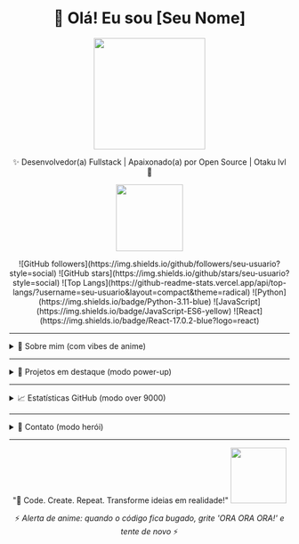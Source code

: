 <!-- ========================= HEADER ========================= -->
<h1 align="center">👋 Olá! Eu sou [Seu Nome]</h1>
<p align="center">
  <img src="https://media.giphy.com/media/3o7aD2saalBwwftBIY/giphy.gif" width="200"/>
</p>
<p align="center">
  ✨ Desenvolvedor(a) Fullstack | Apaixonado(a) por Open Source | Otaku lvl 💯
</p>

<p align="center">
  <img src="https://c.tenor.com/JV1nD2zM5R0AAAAd/anime-wave.gif" width="120"/>
</p>

<!-- ========================= BADGES ========================= -->
<p align="center">
  ![GitHub followers](https://img.shields.io/github/followers/seu-usuario?style=social)
  ![GitHub stars](https://img.shields.io/github/stars/seu-usuario?style=social)
  ![Top Langs](https://github-readme-stats.vercel.app/api/top-langs/?username=seu-usuario&layout=compact&theme=radical)
  ![Python](https://img.shields.io/badge/Python-3.11-blue)
  ![JavaScript](https://img.shields.io/badge/JavaScript-ES6-yellow)
  ![React](https://img.shields.io/badge/React-17.0.2-blue?logo=react)
</p>

---

<!-- ========================= SOBRE MIM ========================= -->
<details>
<summary>🧑 Sobre mim (com vibes de anime)</summary>
<br>
- 🎓 Estudante/Dev Fullstack e aspirante a **herói do código**  
- 💡 Apaixonado por tecnologias **e shonen épico**  
- 🌱 Atualmente treinando em AI, DevOps e Web3 (modo ninja)  
- ⚡ Fun fact: Faço mais commits que comer ramen 🍜  
- 🐱 Gato favorito: qualquer um que apareça em GIF 🤷‍♂️
</details>

---

<!-- ========================= PROJETOS ========================= -->
<details>
<summary>🚀 Projetos em destaque (modo power-up)</summary>
<br>

| Projeto | Descrição | Status |
|---------|-----------|--------|
| [Projeto 1](#) | App interativo de visualização de dados | 🔥 Em desenvolvimento |
| [Projeto 2](#) | Chatbot com AI e integração web | ✅ Concluído |
| [Projeto 3](#) | Dashboard de análise de GitHub | 🛠️ Em progresso |
| [Projeto secreto](#) | Algo totalmente **não relacionado com a realidade** | 👀 Em sigilo |

</details>

---

<!-- ========================= ESTATÍSTICAS ========================= -->
<details>
<summary>📈 Estatísticas GitHub (modo over 9000)</summary>
<br>
<p align="center">
  <img src="https://github-readme-stats.vercel.app/api?username=seu-usuario&show_icons=true&theme=radical" />
  <img src="https://github-readme-streak-stats.herokuapp.com/?user=seu-usuario&theme=radical" />
</p>
<p align="center">
  <img src="https://c.tenor.com/L3P0j1BxWScAAAAd/naruto-run.gif" width="120"/>
</p>
</details>

---

<!-- ========================= CONTATO ========================= -->
<details>
<summary>💬 Contato (modo herói)</summary>
<br>
<p align="center">
  [![LinkedIn](https://img.shields.io/badge/LinkedIn-Profile-blue?logo=linkedin)](https://linkedin.com/in/seu-perfil)
  [![Twitter](https://img.shields.io/badge/Twitter-Profile-1DA1F2?logo=twitter)](https://twitter.com/seu-usuario)
  [![Email](https://img.shields.io/badge/Email-Enviar-red?logo=gmail)](mailto:seu@email.com)
</p>
<p align="center">
  <img src="https://c.tenor.com/8bA0Kkdx6HAAAAAC/anime-contact.gif" width="120"/>
</p>
</details>

---

<!-- ========================= FRASE MOTIVACIONAL ========================= -->
<p align="center">
  "🚀 Code. Create. Repeat. Transforme ideias em realidade!"  
  <img src="https://media.giphy.com/media/l0MYt5jPR6QX5pnqM/giphy.gif" width="100"/>
</p>

<p align="center">
  ⚡ <i>Alerta de anime: quando o código fica bugado, grite 'ORA ORA ORA!' e tente de novo</i> ⚡
</p>
